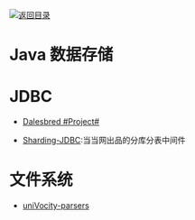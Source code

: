 [![返回目录](https://parg.co/UGo)](https://parg.co/b4z) 
 
 
# Java 数据存储

# JDBC

- [Dalesbred #Project#](http://dalesbred.org/)

- [Sharding-JDBC]():当当网出品的分库分表中间件

# 文件系统

- [uniVocity-parsers](https://github.com/uniVocity/univocity-parsers)